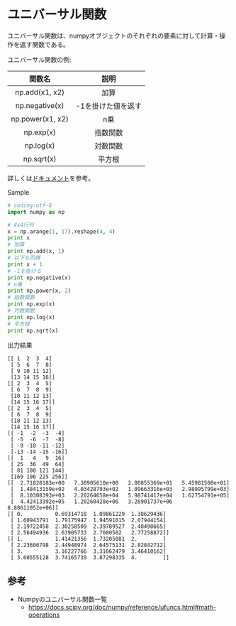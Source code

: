 # ユニバーサル関数

ユニバーサル関数は、numpyオブジェクトのそれぞれの要素に対して計算・操作を返す関数である。

ユニバーサル関数の例:

|関数名|説明|
|:-:|:-:|
|np.add(x1, x2)|加算|
|np.negative(x)|-1を掛けた値を返す|
|np.power(x1, x2)|n乗|
|np.exp(x)|指数関数|
|np.log(x)|対数関数|
|np.sqrt(x)|平方根|

詳しくは[ドキュメント](https://docs.scipy.org/doc/numpy/reference/ufuncs.html#math-operations)を参考。

Sample

```python
# coding:utf-8
import numpy as np

# 4x4行列
x = np.arange(1, 17).reshape(4, 4)
print x
# 加算
print np.add(x, 1)
# 以下も同様
print x + 1
# -1を掛ける
print np.negative(x)
# n乗
print np.power(x, 2)
# 指数関数
print np.exp(x)
# 対数関数
print np.log(x)
# 平方根
print np.sqrt(x)
```

出力結果

```shell
[[ 1  2  3  4]
 [ 5  6  7  8]
 [ 9 10 11 12]
 [13 14 15 16]]
[[ 2  3  4  5]
 [ 6  7  8  9]
 [10 11 12 13]
 [14 15 16 17]]
[[ 2  3  4  5]
 [ 6  7  8  9]
 [10 11 12 13]
 [14 15 16 17]]
[[ -1  -2  -3  -4]
 [ -5  -6  -7  -8]
 [ -9 -10 -11 -12]
 [-13 -14 -15 -16]]
[[  1   4   9  16]
 [ 25  36  49  64]
 [ 81 100 121 144]
 [169 196 225 256]]
[[  2.71828183e+00   7.38905610e+00   2.00855369e+01   5.45981500e+01]
 [  1.48413159e+02   4.03428793e+02   1.09663316e+03   2.98095799e+03]
 [  8.10308393e+03   2.20264658e+04   5.98741417e+04   1.62754791e+05]
 [  4.42413392e+05   1.20260428e+06   3.26901737e+06   8.88611052e+06]]
[[ 0.          0.69314718  1.09861229  1.38629436]
 [ 1.60943791  1.79175947  1.94591015  2.07944154]
 [ 2.19722458  2.30258509  2.39789527  2.48490665]
 [ 2.56494936  2.63905733  2.7080502   2.77258872]]
[[ 1.          1.41421356  1.73205081  2.        ]
 [ 2.23606798  2.44948974  2.64575131  2.82842712]
 [ 3.          3.16227766  3.31662479  3.46410162]
 [ 3.60555128  3.74165739  3.87298335  4.        ]]
```

## 参考

* Numpyのユニバーサル関数一覧
    * https://docs.scipy.org/doc/numpy/reference/ufuncs.html#math-operations

